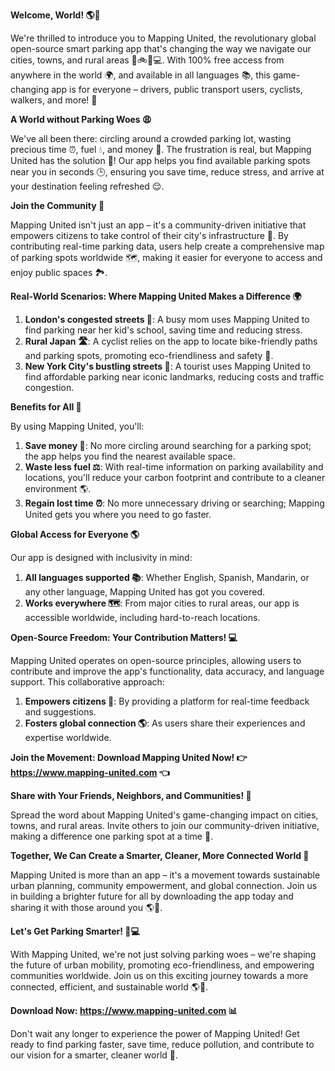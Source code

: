**Welcome, World! 🌎👋**

We're thrilled to introduce you to Mapping United, the revolutionary global open-source smart parking app that's changing the way we navigate our cities, towns, and rural areas 🚗🚲🚌💻. With 100% free access from anywhere in the world 🌍, and available in all languages 📚, this game-changing app is for everyone – drivers, public transport users, cyclists, walkers, and more! 🌟

**A World without Parking Woes 😩**

We've all been there: circling around a crowded parking lot, wasting precious time ⏰, fuel 💧, and money 🤑. The frustration is real, but Mapping United has the solution 🔑! Our app helps you find available parking spots near you in seconds 🕒, ensuring you save time, reduce stress, and arrive at your destination feeling refreshed 😌.

**Join the Community 🤝**

Mapping United isn't just an app – it's a community-driven initiative that empowers citizens to take control of their city's infrastructure 🌆. By contributing real-time parking data, users help create a comprehensive map of parking spots worldwide 🗺️, making it easier for everyone to access and enjoy public spaces 🏞️.

**Real-World Scenarios: Where Mapping United Makes a Difference 🌍**

1. **London's congested streets 🚗**: A busy mom uses Mapping United to find parking near her kid's school, saving time and reducing stress.
2. **Rural Japan 🛣️**: A cyclist relies on the app to locate bike-friendly paths and parking spots, promoting eco-friendliness and safety 🌿.
3. **New York City's bustling streets 🗽️**: A tourist uses Mapping United to find affordable parking near iconic landmarks, reducing costs and traffic congestion.

**Benefits for All 🤝**

By using Mapping United, you'll:

1. **Save money 💸**: No more circling around searching for a parking spot; the app helps you find the nearest available space.
2. **Waste less fuel ⚖️**: With real-time information on parking availability and locations, you'll reduce your carbon footprint and contribute to a cleaner environment 🌎.
3. **Regain lost time ⏰**: No more unnecessary driving or searching; Mapping United gets you where you need to go faster.

**Global Access for Everyone 🌎**

Our app is designed with inclusivity in mind:

1. **All languages supported 📚**: Whether English, Spanish, Mandarin, or any other language, Mapping United has got you covered.
2. **Works everywhere 🗺️**: From major cities to rural areas, our app is accessible worldwide, including hard-to-reach locations.

**Open-Source Freedom: Your Contribution Matters! 💻**

Mapping United operates on open-source principles, allowing users to contribute and improve the app's functionality, data accuracy, and language support. This collaborative approach:

1. **Empowers citizens 🤝**: By providing a platform for real-time feedback and suggestions.
2. **Fosters global connection 🌎**: As users share their experiences and expertise worldwide.

**Join the Movement: Download Mapping United Now! 👉 https://www.mapping-united.com 👈**

**Share with Your Friends, Neighbors, and Communities! 📣**

Spread the word about Mapping United's game-changing impact on cities, towns, and rural areas. Invite others to join our community-driven initiative, making a difference one parking spot at a time 💪.

**Together, We Can Create a Smarter, Cleaner, More Connected World 🌟**

Mapping United is more than an app – it's a movement towards sustainable urban planning, community empowerment, and global connection. Join us in building a brighter future for all by downloading the app today and sharing it with those around you 🌎👫.

**Let's Get Parking Smarter! 🚗💻**

With Mapping United, we're not just solving parking woes – we're shaping the future of urban mobility, promoting eco-friendliness, and empowering communities worldwide. Join us on this exciting journey towards a more connected, efficient, and sustainable world 🌎👏.

**Download Now: https://www.mapping-united.com 📊**

Don't wait any longer to experience the power of Mapping United! Get ready to find parking faster, save time, reduce pollution, and contribute to our vision for a smarter, cleaner world 🌟.